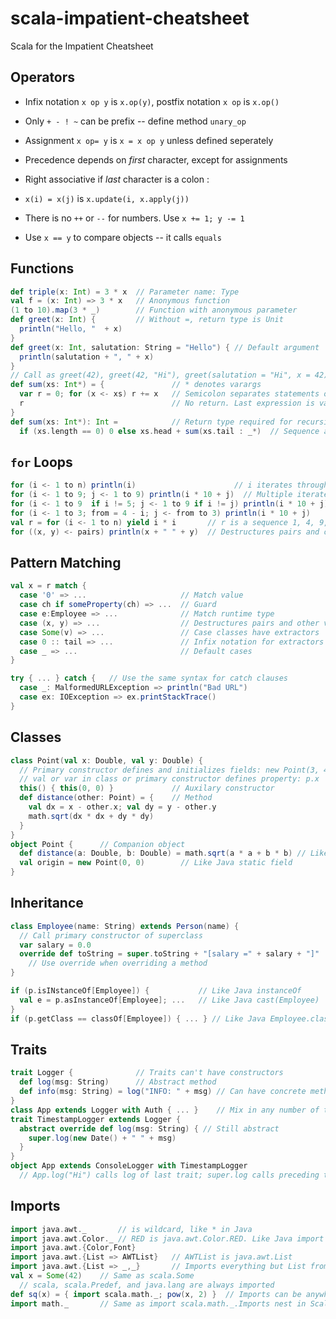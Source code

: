 # scala-impatient-cheatsheet
Scala for the Impatient Cheatsheet

## Operators
- Infix notation `x op y` is `x.op(y)`, postfix notation `x op` is `x.op()`
- Only `+ - ! ~` can be prefix -- define method `unary_op`
- Assignment `x op= y` is `x = x op y` unless defined seperately
- Precedence depends on *first* character, except for assignments

- Right associative if *last* character is a colon :
- `x(i) = x(j)` is `x.update(i, x.apply(j))`
- There is no `++` or `--` for numbers. Use `x += 1; y -= 1`
- Use `x == y` to compare objects -- it calls `equals`

## Functions
```scala
def triple(x: Int) = 3 * x  // Parameter name: Type
val f = (x: Int) => 3 * x   // Anonymous function
(1 to 10).map(3 * _)        // Function with anonymous parameter
def greet(x: Int) {         // Without =, return type is Unit
  println("Hello, "  + x)
}
def greet(x: Int, salutation: String = "Hello") { // Default argument
  println(salutation + ", " + x)
}
// Call as greet(42), greet(42, "Hi"), greet(salutation = "Hi", x = 42)
def sum(xs: Int*) = {               // * denotes varargs
  var r = 0; for (x <- xs) r += x   // Semicolon separates statements on same line
  r                                 // No return. Last expression is value of block
}
def sum(xs: Int*): Int =            // Return type required for recursive functions
  if (xs.length == 0) 0 else xs.head + sum(xs.tail : _*)  // Sequence as varargs
```

## `for` Loops
```scala
for (i <- 1 to n) println(i)                      // i iterates through all values in 1 to n
for (i <- 1 to 9; j <- 1 to 9) println(i * 10 + j)  // Multiple iterates
for (i <- 1 to 9  if i != 5; j <- 1 to 9 if i != j) println(i * 10 + j)   // Guards
for (i <- 1 to 3; from = 4 - i; j <- from to 3) println(i * 10 + j)       // Variable
val r = for (i <- 1 to n) yield i * i       // r is a sequence 1, 4, 9, ...
for ((x, y) <- pairs) println(x + " " + y)  // Destructures pairs and other values with extractors
```

## Pattern Matching
```scala
val x = r match {
  case '0' => ...                     // Match value
  case ch if someProperty(ch) => ...  // Guard
  case e:Employee => ...              // Match runtime type
  case (x, y) => ...                  // Destructures pairs and other values with extractors
  case Some(v) => ...                 // Case classes have extractors
  case 0 :: tail => ...               // Infix notation for extractors yielding a pair
  case _ => ...                       // Default cases
}

try { ... } catch {   // Use the same syntax for catch clauses
  case _: MalformedURLException => println("Bad URL")
  case ex: IOException => ex.printStackTrace()
}
```

## Classes
```scala
class Point(val x: Double, val y: Double) {
  // Primary constructor defines and initializes fields: new Point(3, 4)
  // val or var in class or primary constructor defines property: p.x
  this() { this(0, 0) }             // Auxilary constructor
  def distance(other: Point) = {    // Method
    val dx = x - other.x; val dy = y - other.y
    math.sqrt(dx * dx + dy * dy)
  }
}
object Point {      // Companion object
  def distance(a: Double, b: Double) = math.sqrt(a * a + b * b) // Like Java static method
  val origin = new Point(0, 0)        // Like Java static field
}
```
## Inheritance
```scala
class Employee(name: String) extends Person(name) {
  // Call primary constructor of superclass
  var salary = 0.0
  override def toString = super.toString + "[salary =" + salary + "]"
    // Use override when overriding a method
}

if (p.isINstanceOf[Employee]) {           // Like Java instanceOf
  val e = p.asInstanceOf[Employee]; ...   // Like Java cast(Employee)
}
if (p.getClass == classOf[Employee]) { ... } // Like Java Employee.class
```

## Traits
```scala
trait Logger {              // Traits can't have constructors
  def log(msg: String)      // Abstract method
  def info(msg: String) = log("INFO: " + msg) // Can have concrete methods
}
class App extends Logger with Auth { ... }    // Mix in any number of traits
trait TimestampLogger extends Logger {
  abstract override def log(msg: String) { // Still abstract
    super.log(new Date() + " " + msg)
  }
}
object App extends ConsoleLogger with TimestampLogger
  // App.log("Hi") calls log of last trait; super.log calls preceding trait
```

## Imports
```scala
import java.awt._       // is wildcard, like * in Java
import java.awt.Color._ // RED is java.awt.Color.RED. Like Java import static
import java.awt.{Color,Font}
import java.awt.{List => AWTList}   // AWTList is java.awt.List
import java.awt.{List => _,_}       // Imports everything but List from java.awt
val x = Some(42)    // Same as scala.Some
  // scala, scala.Predef, and java.lang are always imported
def sq(x) = { import scala.math._; pow(x, 2) }  // Imports can be anywhere
import math._       // Same as import scala.math._.Imports nest in Scala
```
